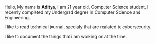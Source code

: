 Hello, 
My name is **Aditya**, I am 21 year old, Computer Science student, I recently completed my Undergrad degree in Computer Science and Engineering.

I like to read technical journal, specialy that are realated to cybersecurity.

I like to document the things that i am working on at the time.


